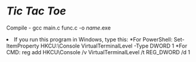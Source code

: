 # ***Tic Tac Toe***

Compile - gcc main.c func.c -o *name*.exe

<li>If you run this program in Windows, type this:
  *For PowerShell: Set-ItemProperty HKCU:\Console VirtualTerminalLevel -Type DWORD 1
  *For CMD: reg add HKCU\Console /v VirtualTerminalLevel /t REG_DWORD /d 1
</li>
